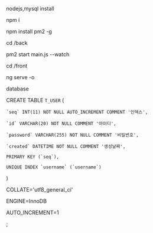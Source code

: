 
nodejs,mysql install

npm i

npm install pm2 -g

cd /back

pm2 start main.js --watch

cd /front

ng serve -o



database

CREATE TABLE `T_USER` (

	`seq` INT(11) NOT NULL AUTO_INCREMENT COMMENT '인덱스',

	`id` VARCHAR(20) NOT NULL COMMENT '아이디',

	`password` VARCHAR(255) NOT NULL COMMENT '비밀번호',

	`created` DATETIME NOT NULL COMMENT '생성날짜',

	PRIMARY KEY (`seq`),

	UNIQUE INDEX `username` (`username`)
)

COLLATE='utf8_general_ci'

ENGINE=InnoDB

AUTO_INCREMENT=1

;
